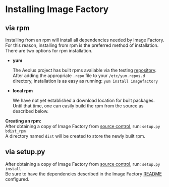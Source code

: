 # Installing Image Factory #

## via rpm ##
Installing from an rpm will install all dependencies needed by Image Factory.  For this reason, installing from rpm is the preferred method of installation.  There are two options for rpm installation.

* __yum__

    The Aeolus project has built rpms available via the testing [repository](http://repos.fedorapeople.org/repos/aeolus/packages-testing/).     
    After adding the appropriate `.repo` file to your `/etc/yum.repos.d` directory, installation is as easy as running: `yum install imagefactory`

* __local rpm__

    We have not yet established a download location for built packages.  Until that time, one can easily build the rpm from the source as described below.

__Creating an rpm:__     
After obtaining a copy of Image Factory from [source control](git://github.com/aeolusproject/image_factory.git), run: `setup.py bdist_rpm`      
A directory named `dist` will be created to store the newly built rpm.

## via setup.py ##
After obtaining a copy of Image Factory from [source control](git://github.com/aeolusproject/image_factory.git), run: `setup.py install`        
Be sure to have the dependencies described in the Image Factory [README](https://github.com/aeolusproject/image_factory/blob/master/README.markdown) configured.